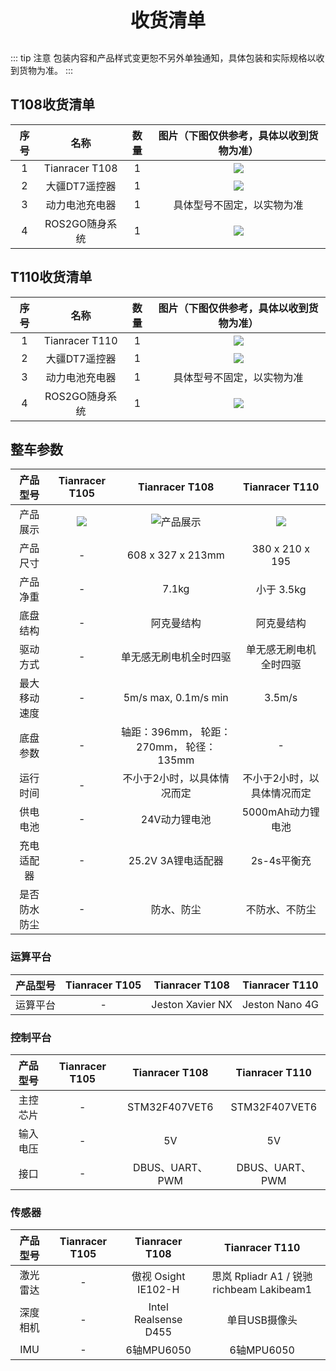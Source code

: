 <p style="font-size:30px ; font-weight:bolder; text-align:center">收货清单</p>

::: tip 注意
包装内容和产品样式变更恕不另外单独通知，具体包装和实际规格以收到货物为准。
:::

## T108收货清单

|序号|名称|数量|图片（下图仅供参考，具体以收到货物为准）|
|:--:|:--:|:--:|:--:|
|1| Tianracer T108 | 1 | ![](https://static.tianbot.com/product/20220316/0270c2851da25e9e8ab5b8c05a5d9faa.png)| 
|2| 大疆DT7遥控器 | 1 | ![](https://asset1.djicdn.com/uploads/product_photo/image/952/7.jpg) |     
|3| 动力电池充电器 | 1 | 具体型号不固定，以实物为准 |
|4| ROS2GO随身系统 | 1 | ![](https://static.tianbot.com/product/20221215/895f7d17552d3f037af36e155ee80aeb.png) |     

## T110收货清单

|序号|名称|数量|图片（下图仅供参考，具体以收到货物为准）|
|:--:|:--:|:--:|:--:|
|1| Tianracer T110 | 1 | ![](https://static.tianbot.com/product/20220307/3575b35d4364b8b897570e4a2e62c4b1.png)| 
|2| 大疆DT7遥控器 | 1 | ![](https://asset1.djicdn.com/uploads/product_photo/image/952/7.jpg) |     
|3| 动力电池充电器 | 1 | 具体型号不固定，以实物为准 |
|4| ROS2GO随身系统 | 1 | ![](https://static.tianbot.com/product/20221215/895f7d17552d3f037af36e155ee80aeb.png) |  

## 整车参数

|产品型号|Tianracer T105|Tianracer T108|Tianracer T110|
|:--:|:--:|:--:|:--:|
|产品展示|![](https://static.tianbot.com/product/20220307/9ab86c750bb5fb1b2c7ffe1374a155d7.png)|![产品展示](https://static.tianbot.com/product/20220316/0270c2851da25e9e8ab5b8c05a5d9faa.png) | ![](https://static.tianbot.com/product/20220307/3575b35d4364b8b897570e4a2e62c4b1.png)|
|产品尺寸| - | 608 x 327 x 213mm |380 x 210 x 195|
|产品净重| - | 7.1kg |小于 3.5kg|
|底盘结构| - | 阿克曼结构 |阿克曼结构|
|驱动方式| - | 单无感无刷电机全时四驱 |单无感无刷电机全时四驱|
|最大移动速度| - | 5m/s max, 0.1m/s min | 3.5m/s |
|底盘参数| - | 轴距：396mm， 轮距：270mm， 轮径：135mm | - |
|运行时间| - | 不小于2小时，以具体情况而定 |不小于2小时，以具体情况而定 |
|供电电池| - | 24V动力锂电池 | 5000mAh动力锂电池 |
|充电适配器| - | 25.2V 3A锂电适配器 | 2s-4s平衡充 |
|是否防水防尘| - | 防水、防尘 | 不防水、不防尘 | 

### 运算平台
|产品型号|Tianracer T105|Tianracer T108|Tianracer T110|
|:--:|:--:|:--:|:--:|
|运算平台| - | Jeston Xavier NX | Jeston Nano 4G |

### 控制平台
|产品型号|Tianracer T105|Tianracer T108|Tianracer T110|
|:--:|:--:|:--:|:--:|
|主控芯片| - | STM32F407VET6 |STM32F407VET6|
|输入电压| - | 5V |5V |
|接口| - | DBUS、UART、PWM | DBUS、UART、PWM|

### 传感器
|产品型号|Tianracer T105|Tianracer T108|Tianracer T110|
|:--:|:--:|:--:|:--:|
|激光雷达| - | 傲视 Osight IE102-H | 思岚 Rpliadr A1  / 锐驰 richbeam Lakibeam1 |
|深度相机| - | Intel Realsense D455 | 单目USB摄像头 |
|IMU| - | 6轴MPU6050 | 6轴MPU6050 | 